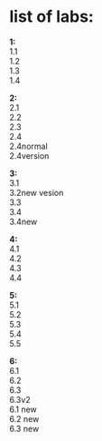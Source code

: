 # list of labs:
**1:**  
1.1  
1.2  
1.3  
1.4
  
**2:**  
2.1  
2.2  
2.3  
2.4  
2.4normal  
2.4version  
  
**3:**  
3.1  
3.2new vesion  
3.3  
3.4  
3.4new  
  
**4:**  
4.1  
4.2  
4.3  
4.4
  
**5:**  
5.1  
5.2  
5.3  
5.4  
5.5  
  
**6:**  
6.1  
6.2  
6.3  
6.3v2  
6.1 new  
6.2 new  
6.3 new  

